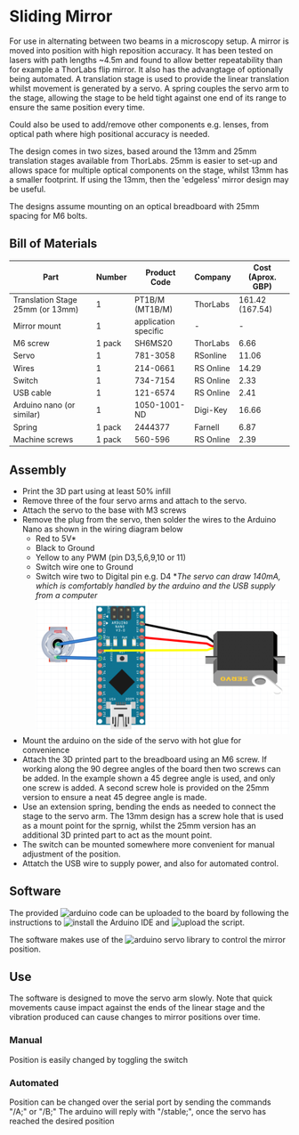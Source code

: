 # Sliding Mirror


For use in alternating between two beams in a microscopy setup. A mirror is moved into position with high reposition accuracy. It has been tested on lasers with path lengths ~4.5m and found to allow better repeatability than for example a ThorLabs flip mirror. It also has the advangtage of optionally being automated.
A translation stage is used to provide the linear translation whilst movement is generated by a servo. A spring couples the servo arm to the stage, allowing the stage to be held tight against one end of its range to ensure the same position every time.

Could also be used to add/remove other components e.g. lenses, from optical path where high positional accuracy is needed.

The design comes in two sizes, based around the 13mm and 25mm translation stages available from ThorLabs. 25mm is easier to set-up and allows space for multiple optical components on the stage, whilst 13mm has a smaller footprint. If using the 13mm, then the 'edgeless' mirror design may be useful.

The designs assume mounting on an optical breadboard with 25mm spacing for M6 bolts.

## Bill of Materials

Part | Number | Product Code | Company | Cost (Aprox. GBP)
---|---|---|---|---
Translation Stage 25mm (or 13mm) | 1 | PT1B/M (MT1B/M) | ThorLabs | 161.42 (167.54)
Mirror mount   | 1   | application specific | -  |  -
M6 screw | 1 pack | SH6MS20 | ThorLabs | 6.66
Servo  | 1 | 781-3058 | RSonline | 11.06
Wires  |  1   | 214-0661 |  RS Online   | 14.29
Switch | 1 | 734-7154 | RS Online | 2.33
USB cable   | 1   | 121-6574   | RS Online  |  2.41
Arduino nano (or similar)  |  1  |  1050-1001-ND | Digi-Key  |  16.66
Spring | 1 pack |  2444377 | Farnell | 6.87
Machine screws | 1 pack | 560-596 | RS Online | 2.39

## Assembly
* Print the 3D part using at least 50% infill
* Remove three of the four servo arms and attach to the servo.
* Attach the servo to the base with M3 screws
* Remove the plug from the servo, then solder the wires to the Arduino Nano as shown in the wiring diagram below
    * Red to 5V*
    * Black to Ground
    * Yellow to any PWM (pin D3,5,6,9,10 or 11)
    * Switch wire one to Ground
    * Switch wire two to Digital pin e.g. D4
**The servo can draw 140mA, which is comfortably handled by the arduino and the USB supply from a computer*
![Wiring Diagram](images/Wiring.png)
* Mount the arduino on the side of the servo with hot glue for convenience
* Attach the 3D printed part to the breadboard using an M6 screw. If working along the 90 degree angles of the board then two screws can be added. In the example shown a 45 degree angle is used, and only one screw is added. A second screw hole is provided on the 25mm version to ensure a neat 45 degree angle is made.
* Use an extension spring, bending the ends as needed to connect the stage to the servo arm. The 13mm design has a screw hole that is used as a mount point for the sprnig, whilst the 25mm version has an additional 3D printed part to act as the mount point.
* The switch can be mounted somewhere more convenient for manual adjustment of the position.
* Attatch the USB wire to supply power, and also for automated control.

## Software

The provided ![arduino code](Sliding_mirror_1.ino) can be uploaded to the board by following the instructions to ![install the Arduino IDE](https://www.arduino.cc/en/Guide/HomePage) and ![upload the script](https://www.arduino.cc/en/Guide/ArduinoNano#toc5).

The software makes use of the ![arduino servo library](https://www.arduino.cc/en/Reference/Servo) to control the mirror position.

## Use

The software is designed to move the servo arm slowly. Note that quick movements cause impact against the ends of the linear stage and the vibration produced can cause changes to mirror positions over time.

### Manual 
Position is easily changed by toggling the switch
### Automated
Position can be changed over the serial port by sending the commands "/A;" or "/B;" 
The arduino will reply with "/stable;", once the servo has reached the desired position
